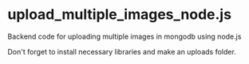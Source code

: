 # upload_multiple_images_node.js

Backend code for uploading multiple images in mongodb using node.js

Don't forget to install necessary libraries and make an uploads folder.
